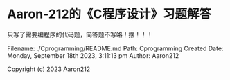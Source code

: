 # Aaron-212的《C程序设计》习题解答

只写了需要编程序的代码题，简答题不写咯！摆！！！

Filename: ./Cprogramming/README.md
Path: Cprogramming
Created Date: Monday, September 18th 2023, 3:11:13 pm
Author: Aaron212

Copyright (c) 2023 Aaron212
